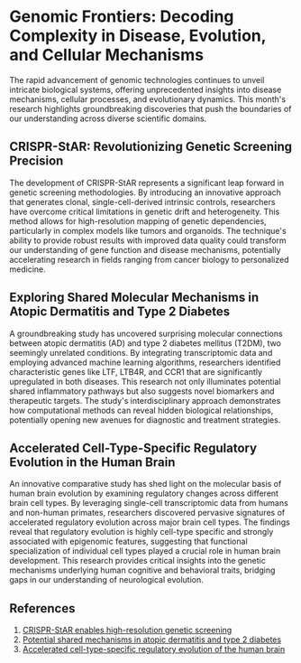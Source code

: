 # Genomic Frontiers: Decoding Complexity in Disease, Evolution, and Cellular Mechanisms

The rapid advancement of genomic technologies continues to unveil intricate biological systems, offering unprecedented insights into disease mechanisms, cellular processes, and evolutionary dynamics. This month's research highlights groundbreaking discoveries that push the boundaries of our understanding across diverse scientific domains.

## CRISPR-StAR: Revolutionizing Genetic Screening Precision

The development of CRISPR-StAR represents a significant leap forward in genetic screening methodologies. By introducing an innovative approach that generates clonal, single-cell-derived intrinsic controls, researchers have overcome critical limitations in genetic drift and heterogeneity. This method allows for high-resolution mapping of genetic dependencies, particularly in complex models like tumors and organoids. The technique's ability to provide robust results with improved data quality could transform our understanding of gene function and disease mechanisms, potentially accelerating research in fields ranging from cancer biology to personalized medicine.

## Exploring Shared Molecular Mechanisms in Atopic Dermatitis and Type 2 Diabetes

A groundbreaking study has uncovered surprising molecular connections between atopic dermatitis (AD) and type 2 diabetes mellitus (T2DM), two seemingly unrelated conditions. By integrating transcriptomic data and employing advanced machine learning algorithms, researchers identified characteristic genes like LTF, LTB4R, and CCR1 that are significantly upregulated in both diseases. This research not only illuminates potential shared inflammatory pathways but also suggests novel biomarkers and therapeutic targets. The study's interdisciplinary approach demonstrates how computational methods can reveal hidden biological relationships, potentially opening new avenues for diagnostic and treatment strategies.

## Accelerated Cell-Type-Specific Regulatory Evolution in the Human Brain

An innovative comparative study has shed light on the molecular basis of human brain evolution by examining regulatory changes across different brain cell types. By leveraging single-cell transcriptomic data from humans and non-human primates, researchers discovered pervasive signatures of accelerated regulatory evolution across major brain cell types. The findings reveal that regulatory evolution is highly cell-type specific and strongly associated with epigenomic features, suggesting that functional specialization of individual cell types played a crucial role in human brain development. This research provides critical insights into the genetic mechanisms underlying human cognitive and behavioral traits, bridging gaps in our understanding of neurological evolution.

## References

1. [CRISPR-StAR enables high-resolution genetic screening](https://pubmed.ncbi.nlm.nih.gov/39681701)
2. [Potential shared mechanisms in atopic dermatitis and type 2 diabetes](https://pubmed.ncbi.nlm.nih.gov/39681684)
3. [Accelerated cell-type-specific regulatory evolution of the human brain](https://pubmed.ncbi.nlm.nih.gov/39680759)
